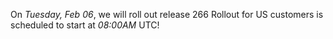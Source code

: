 On *Tuesday, Feb 06*, we will roll out release 266
Rollout for US customers is scheduled to start at *08:00AM* UTC!

